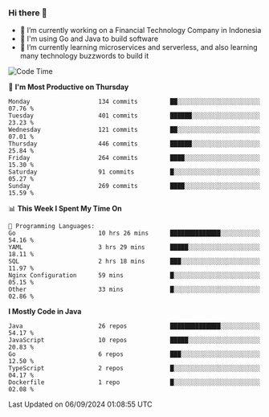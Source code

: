 ### Hi there 👋

<!--
**mazzama/mazzama** is a ✨ _special_ ✨ repository because its `README.md` (this file) appears on your GitHub profile.

Here are some ideas to get you started:

- 🔭 I’m currently working on ...
- 🌱 I’m currently learning ...
- 👯 I’m looking to collaborate on ...
- 🤔 I’m looking for help with ...
- 💬 Ask me about ...
- 📫 How to reach me: ...
- 😄 Pronouns: ...
- ⚡ Fun fact: ...
-->

- 🔭 I’m currently working on a Financial Technology Company in Indonesia
- :gun: I'm using Go and Java to build software
- 🌱 I’m currently learning microservices and serverless, and also learning many technology buzzwords to build it

<!--START_SECTION:waka-->
![Code Time](http://img.shields.io/badge/Code%20Time-3%2C508%20hrs%2054%20mins-blue)

📅 **I'm Most Productive on Thursday** 

```text
Monday                   134 commits         ██░░░░░░░░░░░░░░░░░░░░░░░   07.76 % 
Tuesday                  401 commits         ██████░░░░░░░░░░░░░░░░░░░   23.23 % 
Wednesday                121 commits         ██░░░░░░░░░░░░░░░░░░░░░░░   07.01 % 
Thursday                 446 commits         ██████░░░░░░░░░░░░░░░░░░░   25.84 % 
Friday                   264 commits         ████░░░░░░░░░░░░░░░░░░░░░   15.30 % 
Saturday                 91 commits          █░░░░░░░░░░░░░░░░░░░░░░░░   05.27 % 
Sunday                   269 commits         ████░░░░░░░░░░░░░░░░░░░░░   15.59 % 
```


📊 **This Week I Spent My Time On** 

```text
💬 Programming Languages: 
Go                       10 hrs 26 mins      ██████████████░░░░░░░░░░░   54.16 % 
YAML                     3 hrs 29 mins       █████░░░░░░░░░░░░░░░░░░░░   18.11 % 
SQL                      2 hrs 18 mins       ███░░░░░░░░░░░░░░░░░░░░░░   11.97 % 
Nginx Configuration      59 mins             █░░░░░░░░░░░░░░░░░░░░░░░░   05.15 % 
Other                    33 mins             █░░░░░░░░░░░░░░░░░░░░░░░░   02.86 % 
```

**I Mostly Code in Java** 

```text
Java                     26 repos            ██████████████░░░░░░░░░░░   54.17 % 
JavaScript               10 repos            █████░░░░░░░░░░░░░░░░░░░░   20.83 % 
Go                       6 repos             ███░░░░░░░░░░░░░░░░░░░░░░   12.50 % 
TypeScript               2 repos             █░░░░░░░░░░░░░░░░░░░░░░░░   04.17 % 
Dockerfile               1 repo              █░░░░░░░░░░░░░░░░░░░░░░░░   02.08 % 
```




 Last Updated on 06/09/2024 01:08:55 UTC
<!--END_SECTION:waka-->
